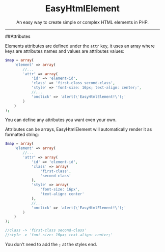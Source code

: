 <h1 align="center">EasyHtmlElement</h1>

<p align="center">An easy way to create simple or complex HTML elements in PHP.</p>

---

##Attributes

Elements attributes are defined under the `attr` key, it uses an array where keys are attributes names and values are attributes values:

```php
$map = array(
    'element' => array(
        //...
        'attr' => array(
            'id' => 'element-id',
            'class' => 'first-class second-class',
            'style' => 'font-size: 16px; text-align: center;',
            //...
            'onclick' => 'alert(\'EasyHtmlElement!\');'
        )
    )
);
```

You can define any attributes you want even your own.

Attributes can be arrays, EasyHtmlElement will automatically render it as formatted string:

```php
$map = array(
    'element' => array(
        //...
        'attr' => array(
            'id' => 'element-id',
            'class' => array(
                'first-class', 
                'second-class'
            ),
            'style' => array(
                'font-size: 16px', 
                'text-align: center'
            ),
            //...
            'onclick' => 'alert(\'EasyHtmlElement!\');'
        )
    )
);

//class -> 'first-class second-class'
//style -> 'font-size: 16px; text-align: center;'
```

You don't need to add the `;` at the styles end.
